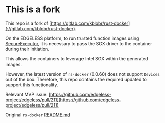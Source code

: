 # This is a fork
This repo is a fork of [https://gitlab.com/kblobr/rust-docker](://gitlab.com/kblobr/rust-docker).

On the EDGELESS platform, to run trusted function images using [SecureExecutor](https://github.com/edgeless-project/SecureExecutor),
it is necessary to pass the SGX driver to the container during their initiation. 

This allows the containers to leverage Intel SGX within the generated images. 

However, the latest version of `rs-docker` (0.0.60) does not support `Devices` out of the box. 
Therefore, this repo contains the required updated to support this functionality.

Relevant MVP issue: [https://github.com/edgeless-project/edgeless/pull/211](https://github.com/edgeless-project/edgeless/pull/211) 

Original `rs-docker` [README.md](./README-original.md)
